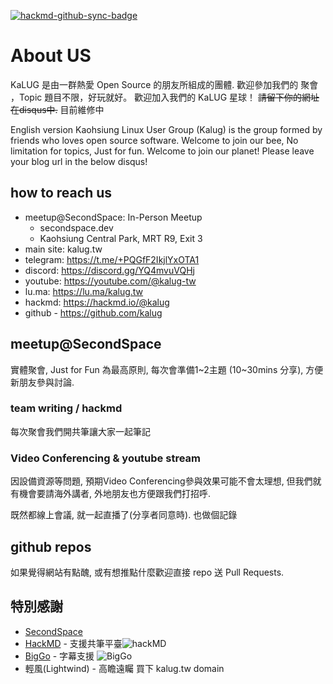 [![hackmd-github-sync-badge](https://hackmd.io/0PNB9hIfSoO0gHuyUPdvNg/badge)](https://hackmd.io/0PNB9hIfSoO0gHuyUPdvNg)


# About US

KaLUG 是由一群熱愛 Open Source 的朋友所組成的團體.
歡迎參加我們的 聚會 ，Topic 題目不限，好玩就好。
歡迎加入我們的 KaLUG 星球！
~~請留下你的網址在disqus中.~~
目前維修中

English version
Kaohsiung Linux User Group (Kalug) is the group formed by friends who loves open source software.
Welcome to join our bee, No limitation for topics, Just for fun.
Welcome to join our planet! Please leave your blog url in the below disqus!

## how to reach us

- meetup@SecondSpace: In-Person Meetup
  - secondspace.dev
  - Kaohsiung Central Park, MRT R9, Exit 3
- main site: kalug.tw
- telegram: https://t.me/+PQGfF2IkjlYxOTA1
- discord: https://discord.gg/YQ4mvuVQHj
- youtube: https://youtube.com/@kalug-tw 
- lu.ma: https://lu.ma/kalug.tw
- hackmd: https://hackmd.io/@kalug
- github - https://github.com/kalug


## meetup@SecondSpace

實體聚會, Just for Fun 為最高原則, 每次會準備1~2主題 (10~30mins 分享), 方便新朋友參與討論.

### team writing / hackmd

每次聚會我們開共筆讓大家一起筆記

### Video Conferencing & youtube stream

因設備資源等問題, 預期Video Conferencing參與效果可能不會太理想, 但我們就有機會要請海外講者, 外地朋友也方便跟我們打招呼.

既然都線上會議, 就一起直播了(分享者同意時). 也做個記錄

## github repos

如果覺得網站有點醜, 或有想推點什麼歡迎直接 repo 送 Pull Requests.

## 特別感謝

- [SecondSpace](https://secondspace.dev)
- [HackMD](https://hackmd.io) - 支援共筆平臺![hackMD](https://hackmd.io/logo-full.svg)
- [BigGo](https://biggo.com) - 字幕支援 ![BigGo](https://biggo.com.tw/icons/og-biggo.png)
- 輕風(Lightwind) - 高瞻遠矚 買下 kalug.tw domain
